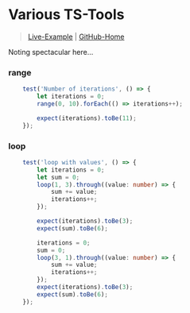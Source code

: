 # Various TS-Tools
> [Live-Example]() | [GitHub-Home](https://github.com/MikeMitterer/ts-tools)

Noting spectacular here...

### range
```typescript
    test('Number of iterations', () => {
        let iterations = 0;
        range(0, 10).forEach(() => iterations++);

        expect(iterations).toBe(11);
    });
```

### loop
```typescript
    test('loop with values', () => {
        let iterations = 0;
        let sum = 0;
        loop(1, 3).through((value: number) => {
            sum += value;
            iterations++;
        });

        expect(iterations).toBe(3);
        expect(sum).toBe(6);

        iterations = 0;
        sum = 0;
        loop(3, 1).through((value: number) => {
            sum += value;
            iterations++;
        });
        expect(iterations).toBe(3);
        expect(sum).toBe(6);
    });
``` 






